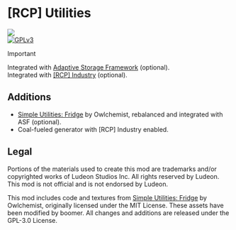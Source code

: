 <!-- ![requirements](https://img.shields.io/badge/dynamic/xml?url=https%3A%2F%2Fraw.githubusercontent.com%2FRimCorePlus%2FUtilities%2Frefs%2Fheads%2Fmain%2FAbout%2FAbout.xml&query=%2F%2FdisplayName&style=for-the-badge&label=Requires&color=mediumpurple) -->
[requirements]: https://img.shields.io/badge/dynamic/xml?url=https%3A%2F%2Fraw.githubusercontent.com%2FRimCorePlus%2FUtilities%2Frefs%2Fheads%2Fmain%2FAbout%2FAbout.xml&query=%2F%2FdisplayName&style=for-the-badge&label=Requires&color=mediumpurple
<!-- [![GPLv3][badge-license]](https://www.gnu.org/licenses/gpl-3.0) -->
[badge-license]: https://img.shields.io/badge/License-GPLv3-lightgray?style=for-the-badge

# [RCP] Utilities
![](About/Preview.png)\
[![GPLv3][badge-license]](https://www.gnu.org/licenses/gpl-3.0)

> [!IMPORTANT]
> Integrated with [Adaptive Storage Framework](https://steamcommunity.com/sharedfiles/filedetails/?id=3033901359) (optional).\
> Integrated with [[RCP] Industry](https://github.com/rimcoreplus/industry) (optional).

## Additions
- [Simple Utilities: Fridge](https://github.com/Owlchemist/simple-utilities-fridge) by Owlchemist, rebalanced and integrated with ASF (optional).
- Coal-fueled generator with [RCP] Industry enabled.

## Legal
Portions of the materials used to create this mod are trademarks and/or copyrighted works of Ludeon Studios Inc. All rights reserved by Ludeon. This mod is not official and is not endorsed by Ludeon.

This mod includes code and textures from [Simple Utilities: Fridge](https://github.com/Owlchemist/simple-utilities-fridge) by Owlchemist, originally licensed under the MIT License. These assets have been modified by boomer. All changes and additions are released under the GPL-3.0 License.